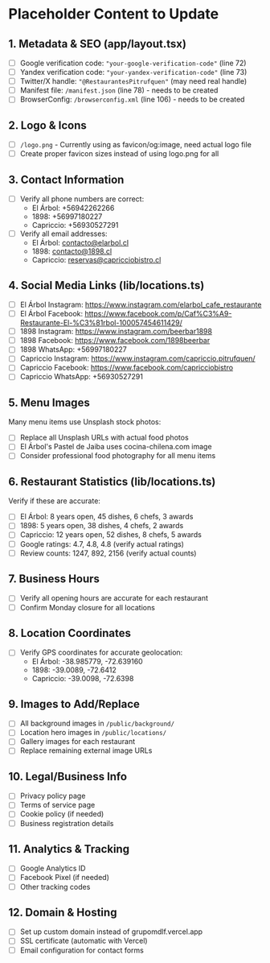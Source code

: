 # Placeholder Content to Update

## 1. Metadata & SEO (app/layout.tsx)
- [ ] Google verification code: `"your-google-verification-code"` (line 72)
- [ ] Yandex verification code: `"your-yandex-verification-code"` (line 73)
- [ ] Twitter/X handle: `"@RestaurantesPitrufquen"` (may need real handle)
- [ ] Manifest file: `/manifest.json` (line 78) - needs to be created
- [ ] BrowserConfig: `/browserconfig.xml` (line 106) - needs to be created

## 2. Logo & Icons
- [ ] `/logo.png` - Currently using as favicon/og:image, need actual logo file
- [ ] Create proper favicon sizes instead of using logo.png for all

## 3. Contact Information
- [ ] Verify all phone numbers are correct:
  - El Árbol: +56942262266
  - 1898: +56997180227
  - Capriccio: +56930527291
- [ ] Verify all email addresses:
  - El Árbol: contacto@elarbol.cl
  - 1898: contacto@1898.cl
  - Capriccio: reservas@capricciobistro.cl

## 4. Social Media Links (lib/locations.ts)
- [ ] El Árbol Instagram: https://www.instagram.com/elarbol_cafe_restaurante
- [ ] El Árbol Facebook: https://www.facebook.com/p/Caf%C3%A9-Restaurante-El-%C3%81rbol-100057454611429/
- [ ] 1898 Instagram: https://www.instagram.com/beerbar1898
- [ ] 1898 Facebook: https://www.facebook.com/1898beerbar
- [ ] 1898 WhatsApp: +56997180227
- [ ] Capriccio Instagram: https://www.instagram.com/capriccio.pitrufquen/
- [ ] Capriccio Facebook: https://www.facebook.com/capricciobistro
- [ ] Capriccio WhatsApp: +56930527291

## 5. Menu Images
Many menu items use Unsplash stock photos:
- [ ] Replace all Unsplash URLs with actual food photos
- [ ] El Árbol's Pastel de Jaiba uses cocina-chilena.com image
- [ ] Consider professional food photography for all menu items

## 6. Restaurant Statistics (lib/locations.ts)
Verify if these are accurate:
- [ ] El Árbol: 8 years open, 45 dishes, 6 chefs, 3 awards
- [ ] 1898: 5 years open, 38 dishes, 4 chefs, 2 awards  
- [ ] Capriccio: 12 years open, 52 dishes, 8 chefs, 5 awards
- [ ] Google ratings: 4.7, 4.8, 4.8 (verify actual ratings)
- [ ] Review counts: 1247, 892, 2156 (verify actual counts)

## 7. Business Hours
- [ ] Verify all opening hours are accurate for each restaurant
- [ ] Confirm Monday closure for all locations

## 8. Location Coordinates
- [ ] Verify GPS coordinates for accurate geolocation:
  - El Árbol: -38.985779, -72.639160
  - 1898: -39.0089, -72.6412
  - Capriccio: -39.0098, -72.6398

## 9. Images to Add/Replace
- [ ] All background images in `/public/background/`
- [ ] Location hero images in `/public/locations/`
- [ ] Gallery images for each restaurant
- [ ] Replace remaining external image URLs

## 10. Legal/Business Info
- [ ] Privacy policy page
- [ ] Terms of service page
- [ ] Cookie policy (if needed)
- [ ] Business registration details

## 11. Analytics & Tracking
- [ ] Google Analytics ID
- [ ] Facebook Pixel (if needed)
- [ ] Other tracking codes

## 12. Domain & Hosting
- [ ] Set up custom domain instead of grupomdlf.vercel.app
- [ ] SSL certificate (automatic with Vercel)
- [ ] Email configuration for contact forms